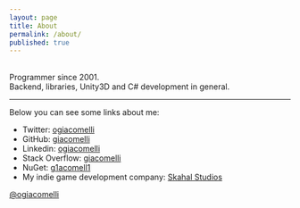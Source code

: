 ```yaml
---
layout: page
title: About
permalink: /about/
published: true
---
```


<br>
Programmer since 2001.<br>
Backend, libraries, Unity3D and C# development in general.

<hr>
Below you can see some links about me:

- Twitter: [ogiacomelli](http://twitter.com/ogiacomelli)
- GitHub: [giacomelli](http://github.com/giacomelli)
- Linkedin: [ogiacomelli](https://www.linkedin.com/in/ogiacomelli/)
- Stack Overflow: [giacomelli](http://stackoverflow.com/users/956886/giacomelli)
- NuGet: [g1acomell1](https://www.nuget.org/profiles/g1acomell1)
- My indie game development company: [Skahal Studios](https://skahal.github.io)

<a class="twitter-timeline" href="https://twitter.com/ogiacomelli">@ogiacomelli</a> <script async src="//platform.twitter.com/widgets.js" charset="utf-8"></script>
